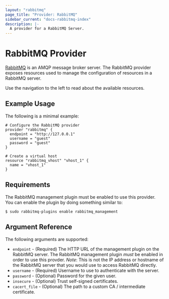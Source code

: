 ```yaml
---
layout: "rabbitmq"
page_title: "Provider: RabbitMQ"
sidebar_current: "docs-rabbitmq-index"
description: |-
  A provider for a RabbitMQ Server.
---
```


# RabbitMQ Provider

[RabbitMQ](http://www.rabbitmq.com) is an AMQP message broker server. The
RabbitMQ provider exposes resources used to manage the configuration of
resources in a RabbitMQ server.

Use the navigation to the left to read about the available resources.

## Example Usage

The following is a minimal example:

```hcl
# Configure the RabbitMQ provider
provider "rabbitmq" {
  endpoint = "http://127.0.0.1"
  username = "guest"
  password = "guest"
}

# Create a virtual host
resource "rabbitmq_vhost" "vhost_1" {
  name = "vhost_1"
}
```

## Requirements

The RabbitMQ management plugin must be enabled to use this provider. You can
enable the plugin by doing something similar to:

```
$ sudo rabbitmq-plugins enable rabbitmq_management
```

## Argument Reference

The following arguments are supported:

* `endpoint` - (Required) The HTTP URL of the management plugin on the
  RabbitMQ server. The RabbitMQ management plugin *must* be enabled in order
  to use this provder. _Note_: This is not the IP address or hostname of the
  RabbitMQ server that you would use to access RabbitMQ directly.
* `username` - (Required) Username to use to authenticate with the server.
* `password` - (Optional) Password for the given user.
* `insecure` - (Optional) Trust self-signed certificates.
* `cacert_file` - (Optional) The path to a custom CA / intermediate certificate.

